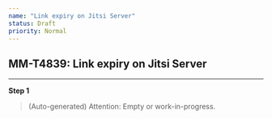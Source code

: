 ```yaml
---
name: "Link expiry on Jitsi Server"
status: Draft
priority: Normal
---
```


## MM-T4839: Link expiry on Jitsi Server

---

**Step 1**

> (Auto-generated) Attention: Empty or work-in-progress.
